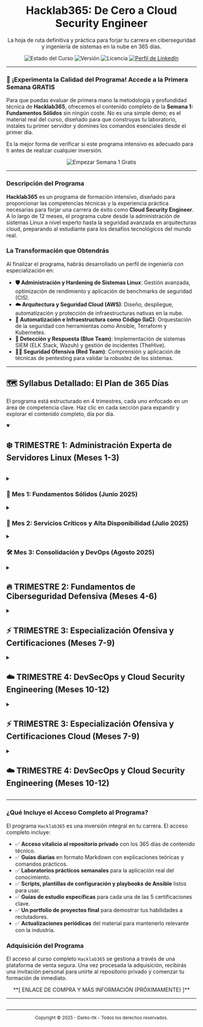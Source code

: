 <!-- 
    ### NOTAS PARA TI, Darko-ltk ###
    1.  Este es el código completo para el README.md de tu repositorio PÚBLICO. Es tu principal herramienta de marketing.
    2.  Los enlaces a la "Semana Gratuita" apuntan a una futura sección en este mismo documento.
    3.  Reemplaza los placeholders como el enlace a tu LinkedIn y, eventualmente, el de la plataforma de venta.
-->

<p align="center">
  <!-- Se recomienda encarecidamente añadir un logo para una identidad visual profesional -->
  <!-- <img src="./assets/hacklab365-logo.png" alt="Hacklab365 Logo" width="200"/> -->
  <h1 align="center">Hacklab365: De Cero a Cloud Security Engineer</h1>
  <p align="center">
    La hoja de ruta definitiva y práctica para forjar tu carrera en ciberseguridad y ingeniería de sistemas en la nube en 365 días.
  </p>
</p>

<p align="center">
    <img src="https://img.shields.io/badge/Estado-Contenido_Completo-green.svg" alt="Estado del Curso">
    <img src="https://img.shields.io/badge/Versión-2025.1.0-blue.svg" alt="Versión">
    <img src="https://img.shields.io/badge/Licencia-Contenido_Propietario-red.svg" alt="Licencia">
    <a href="https://www.linkedin.com/in/tu-perfil/">
        <img src="https://img.shields.io/badge/-LinkedIn-blue?style=flat&logo=linkedin&labelColor=blue" alt="Perfil de LinkedIn">
    </a>
</p>

---

### 🔬 **¡Experimenta la Calidad del Programa! Accede a la Primera Semana GRATIS**

Para que puedas evaluar de primera mano la metodología y profundidad técnica de **Hacklab365**, ofrecemos el contenido completo de la **Semana 1: Fundamentos Sólidos** sin ningún coste. No es una simple demo; es el material real del curso, diseñado para que construyas tu laboratorio, instales tu primer servidor y domines los comandos esenciales desde el primer día.

Es la mejor forma de verificar si este programa intensivo es adecuado para ti antes de realizar cualquier inversión.

<p align="center">
  <a href="#-semana-1-muestra-gratuita-disponible-próximamente" style="text-decoration:none;">
    <img src="https://img.shields.io/badge/➡️_EMPEZAR_LA_SEMANA_1_GRATUITA_AHORA-28a745?style=for-the-badge&logo=github-sponsors&logoColor=white" alt="Empezar Semana 1 Gratis">
  </a>
</p>

---

### **Descripción del Programa**

**Hacklab365** es un programa de formación intensivo, diseñado para proporcionar las competencias técnicas y la experiencia práctica necesarias para forjar una carrera de éxito como **Cloud Security Engineer**. A lo largo de 12 meses, el programa cubre desde la administración de sistemas Linux a nivel experto hasta la seguridad avanzada en arquitecturas cloud, preparando al estudiante para los desafíos tecnológicos del mundo real.

### **La Transformación que Obtendrás**

Al finalizar el programa, habrás desarrollado un perfil de ingeniería con especialización en:

*   **🛡️ Administración y Hardening de Sistemas Linux**: Gestión avanzada, optimización de rendimiento y aplicación de benchmarks de seguridad (CIS).
*   **☁️ Arquitectura y Seguridad Cloud (AWS)**: Diseño, despliegue, automatización y protección de infraestructuras nativas en la nube.
*   **🚀 Automatización e Infraestructura como Código (IaC)**: Orquestación de la seguridad con herramientas como Ansible, Terraform y Kubernetes.
*   **🔎 Detección y Respuesta (Blue Team)**: Implementación de sistemas SIEM (ELK Stack, Wazuh) y gestión de incidentes (TheHive).
*   **👨‍💻 Seguridad Ofensiva (Red Team)**: Comprensión y aplicación de técnicas de pentesting para validar la robustez de los sistemas.

---

## 🗺️ **Syllabus Detallado: El Plan de 365 Días**

El programa está estructurado en 4 trimestres, cada uno enfocado en un área de competencia clave. Haz clic en cada sección para expandir y explorar el contenido completo, día por día.

<details open>
<summary><strong><h2>❄️ TRIMESTRE 1: Administración Experta de Servidores Linux (Meses 1-3)</h2></strong></summary>
<br>

<details>
<summary><strong><h3>🐧 Mes 1: Fundamentos Sólidos (Junio 2025)</h3></strong></summary>
<br>
<details>
<summary><strong>Semana 1 (15-21 Junio): Configuración, Instalación y Comandos Esenciales</strong></summary>
<ul>
<li><b><a href="#-semana-1-muestra-gratuita-disponible-próximamente">🔬 Día 1 (Sáb 15):</a></b> Configuración del entorno de laboratorio (VirtualBox/VMware).</li>
<li><b><a href="#-semana-1-muestra-gratuita-disponible-próximamente">🔬 Día 2 (Dom 16):</a></b> Instalación de Ubuntu Server 22.04 LTS y configuración inicial (red, SSH).</li>
<li><b><a href="#-semana-1-muestra-gratuita-disponible-próximamente">🔬 Día 3 (Lun 17):</a></b> Administración básica: Estructura del filesystem y comandos (ls, cd, cp, mv, rm).</li>
<li><b><a href="#-semana-1-muestra-gratuita-disponible-próximamente">🔬 Día 4 (Mar 18):</a></b> Gestión de permisos (chmod, chown) y usuarios/grupos (useradd).</li>
<li><b><a href="#-semana-1-muestra-gratuita-disponible-próximamente">🔬 Día 5 (Mié 19):</a></b> Administración de paquetes con APT (update, upgrade, install).</li>
<li><b><a href="#-semana-1-muestra-gratuita-disponible-próximamente">🔬 Día 6 (Jue 20):</a></b> Gestión de servicios con Systemd (systemctl) y logs (journalctl).</li>
<li><b><a href="#-semana-1-muestra-gratuita-disponible-próximamente">🔬 Día 7 (Vie 21):</a></b> Laboratorio práctico: Configuración de un servidor base documentado.</li>
</ul>
</details>
<details>
<summary>🔒 Semana 2 (22-28 Junio): Redes, Hardening Básico y Almacenamiento</summary>
<ul>
<li>🔒 <b>Día 8 (Sáb 22):</b> Redes I: Configuración de interfaces con Netplan y comandos (ip, netstat).</li>
<li>🔒 <b>Día 9 (Dom 23):</b> Redes II: Configuración DNS (resolv.conf) y troubleshooting (ping, traceroute).</li>
<li>🔒 <b>Día 10 (Lun 24):</b> SSH Avanzado: Hardening de la configuración y gestión de llaves.</li>
<li>🔒 <b>Día 11 (Mar 25):</b> Firewall Básico: Gestión de reglas con UFW (Uncomplicated Firewall).</li>
<li>🔒 <b>Día 12 (Mié 26):</b> Almacenamiento I: Gestión de discos (fdisk) y sistemas de archivos (ext4).</li>
<li>🔒 <b>Día 13 (Jue 27):</b> Almacenamiento II: LVM (Logical Volume Manager) - Creación y gestión.</li>
<li>🔒 <b>Día 14 (Vie 28):</b> Laboratorio integrado: Red, SSH hardening y LVM configurado.</li>
</ul>
</details>
<details>
<summary>🔒 Semana 3 (29 Jun - 5 Jul): Servicios Web y Bases de Datos</summary>
<ul>
<li>🔒 <b>Día 15 (Sáb 29):</b> Servicios Web I: Instalación y configuración de Apache2 con Virtual Hosts.</li>
<li>🔒 <b>Día 16 (Dom 30):</b> Servicios Web II: Instalación de Nginx y configuración como Reverse Proxy.</li>
<li>🔒 <b>Día 17 (Lun 1):</b> Bases de Datos I: Instalación y securización de MySQL/MariaDB.</li>
<li>🔒 <b>Día 18 (Mar 2):</b> Bases de Datos II: Instalación y gestión de PostgreSQL (backup/restore).</li>
<li>🔒 <b>Día 19 (Mié 3):</b> Despliegue de Stack LAMP (Linux, Apache, MySQL, PHP).</li>
<li>🔒 <b>Día 20 (Jue 4):</b> Automatización I: Programación de tareas con Cron.</li>
<li>🔒 <b>Día 21 (Vie 5):</b> Laboratorio: Despliegue de una aplicación web completa sobre un stack LAMP.</li>
</ul>
</details>
<details>
<summary>🔒 Semana 4 (6-12 Julio): Monitorización, Backups y Scripting</summary>
<ul>
<li>🔒 <b>Día 22 (Sáb 6):</b> Monitorización I: Comandos de análisis de performance (top, htop, iotop).</li>
<li>🔒 <b>Día 23 (Dom 7):</b> Gestión de Logs: Análisis con rsyslog y rotación con logrotate.</li>
<li>🔒 <b>Día 24 (Lun 8):</b> Backup y Restauración: Estrategias y scripts de respaldo con rsync.</li>
<li>🔒 <b>Día 25 (Mar 9):</b> Scripting en Bash I: Fundamentos, variables y condicionales.</li>
<li>🔒 <b>Día 26 (Mié 10):</b> Scripting en Bash II: Funciones, argumentos y manejo de errores.</li>
<li>🔒 <b>Día 27 (Jue 11):</b> Automatización II: Creación de scripts avanzados de administración.</li>
<li>🔒 <b>Día 28 (Vie 12):</b> 🏆 <b>Examen Práctico Mensual:</b> Despliegue completo y documentado.</li>
</ul>
</details>
</details>
<details>
<summary><strong><h3>🚀 Mes 2: Servicios Críticos y Alta Disponibilidad (Julio 2025)</h3></strong></summary>
<br>
<details>
<summary>🔒 Semana 5 (13-19 Julio): Dominio de Docker y Contenedores</summary>
<ul>
<li>🔒 <b>Día 29 (Sáb 13):</b> Introducción a Docker: Conceptos, instalación y primeros contenedores.</li>
<li>🔒 <b>Día 30 (Dom 14):</b> Dockerfiles: Creación y gestión de imágenes personalizadas.</li>
<li>🔒 <b>Día 31 (Lun 15):</b> Docker Avanzado: Gestión de volúmenes y redes de contenedores.</li>
<li>🔒 <b>Día 32 (Mar 16):</b> Docker Compose: Orquestación de aplicaciones multi-contenedor.</li>
<li>🔒 <b>Día 33 (Mié 17):</b> Migración: "Contenedorización" de un stack LAMP tradicional.</li>
<li>🔒 <b>Día 34 (Jue 18):</b> Container Registry: Uso de Docker Hub y configuración de un registro privado.</li>
<li>🔒 <b>Día 35 (Vie 19):</b> Laboratorio: Despliegue de un stack completo con Docker Compose.</li>
</ul>
</details>
<details>
<summary>🔒 Semana 6 (20-26 Julio): Alta Disponibilidad (HA) y Balanceo de Carga</summary>
<ul>
<li>🔒 <b>Día 36 (Sáb 20):</b> Conceptos de Alta Disponibilidad: Load balancers y health checks.</li>
<li>🔒 <b>Día 37 (Dom 21):</b> HAProxy: Instalación, configuración de backends y terminación SSL.</li>
<li>🔒 <b>Día 38 (Lun 22):</b> Nginx como Balanceador de Carga: Configuración de upstreams.</li>
<li>🔒 <b>Día 39 (Mar 23):</b> Bases de Datos en HA: Configuración de replicación Master-Slave en MySQL.</li>
<li>🔒 <b>Día 40 (Mié 24):</b> Clustering: Introducción a Pacemaker y Corosync.</li>
<li>🔒 <b>Día 41 (Jue 25):</b> Monitorización II: Instalación y configuración de Nagios.</li>
<li>🔒 <b>Día 42 (Vie 26):</b> Laboratorio de HA: Cluster funcional con balanceador de carga activo.</li>
</ul>
</details>
<details>
<summary>🔒 Semana 7 (27 Jul - 2 Ago): Monitorización Avanzada y Tuning</summary>
<ul>
<li>🔒 <b>Día 43 (Sáb 27):</b> Zabbix: Instalación del servidor, agentes y configuración web.</li>
<li>🔒 <b>Día 44 (Dom 28):</b> Zabbix Avanzado: Creación de plantillas, triggers y dashboards.</li>
<li>🔒 <b>Día 45 (Lun 29):</b> Métricas Avanzadas: Colección de métricas personalizadas.</li>
<li>🔒 <b>Día 46 (Mar 30):</b> Sistemas de Alertas: Integración con email y Slack.</li>
<li>🔒 <b>Día 47 (Mié 31):</b> Gestión de Logs Centralizada: Introducción al stack ELK.</li>
<li>🔒 <b>Día 48 (Jue 1):</b> Performance Tuning: Optimización de sistema, BBDD y servidor web.</li>
<li>🔒 <b>Día 49 (Vie 2):</b> Laboratorio de Monitorización: Zabbix configurado con dashboards y alertas.</li>
</ul>
</details>
<details>
<summary>🔒 Semana 8 (3-9 Agosto): Orquestación con Kubernetes</summary>
<ul>
<li>🔒 <b>Día 50 (Sáb 3):</b> Introducción a Kubernetes: Conceptos (Pods, Services) e instalación de Minikube.</li>
<li>🔒 <b>Día 51 (Dom 4):</b> Objetos de K8s: Creación de Deployments con manifiestos YAML.</li>
<li>🔒 <b>Día 52 (Lun 5):</b> Redes en K8s: Tipos de Servicios e Ingress Controllers.</li>
<li>🔒 <b>Día 53 (Mar 6):</b> Almacenamiento en K8s: Persistent Volumes y Storage Classes.</li>
<li>🔒 <b>Día 54 (Mié 7):</b> Despliegue de Aplicaciones: ConfigMaps, Secrets y gestión de entorno.</li>
<li>🔒 <b>Día 55 (Jue 8):</b> Monitorización en K8s: Introducción a Prometheus y Grafana.</li>
<li>🔒 <b>Día 56 (Vie 9):</b> Laboratorio de K8s: Despliegue de una aplicación completa en Kubernetes.</li>
</ul>
</details>
</details>
<details>
<summary><strong><h3>🛠️ Mes 3: Consolidación y DevOps (Agosto 2025)</h3></strong></summary>
<br>
<details>
<summary>🔒 Semana 9 (10-16 Agosto): Proyecto Integrador I</summary>
<ul>
<li>🔒 <b>Día 57 (Sáb 10):</b> Repaso integral de los meses 1 y 2 y planificación del proyecto.</li>
<li>🔒 <b>Día 58 (Dom 11):</b> Diseño de Arquitectura: Planificación de una infraestructura completa.</li>
<li>🔒 <b>Día 59 (Lun 12):</b> Implementación de la Infraestructura Base (red y seguridad).</li>
<li>🔒 <b>Día 60 (Mar 13):</b> Despliegue de Servicios (web y BBDD).</li>
<li>🔒 <b>Día 61 (Mié 14):</b> "Contenedorización" y Orquestación del proyecto.</li>
<li>🔒 <b>Día 62 (Jue 15):</b> Implementación de Monitorización y Alertas.</li>
<li>🔒 <b>Día 63 (Vie 16):</b> Documentación Técnica: Creación de Runbooks y procedimientos de DR.</li>
</ul>
</details>
<details>
<summary>🔒 Semana 10 (17-23 Agosto): Fundamentos de DevOps</summary>
<ul>
<li>🔒 <b>Día 64 (Sáb 17):</b> Introducción a DevOps: Conceptos de CI/CD y control de versiones.</li>
<li>🔒 <b>Día 65 (Dom 18):</b> GitLab CI/CD: Creación de pipelines con YAML.</li>
<li>🔒 <b>Día 66 (Lun 19):</b> Infraestructura como Código (IaC): Introducción a Terraform y Ansible.</li>
<li>🔒 <b>Día 67 (Mar 20):</b> Ansible: Creación de Playbooks para automatización de tareas.</li>
<li>🔒 <b>Día 68 (Mié 21):</b> Terraform: Gestión de recursos y estado de la infraestructura.</li>
<li>🔒 <b>Día 69 (Jue 22):</b> Despliegue Automatizado: Integración de IaC en pipelines.</li>
<li>🔒 <b>Día 70 (Vie 23):</b> Laboratorio de DevOps: Pipeline CI/CD completo y funcional.</li>
</ul>
</details>
<details>
<summary>🔒 Semana 11 (24-30 Agosto): Hardening y Cumplimiento</summary>
<ul>
<li>🔒 <b>Día 71 (Sáb 24):</b> Troubleshooting Avanzado: Técnicas de diagnóstico de red y performance.</li>
<li>🔒 <b>Día 72 (Dom 25):</b> Disaster Recovery: Planificación de RTO/RPO y estrategias de backup.</li>
<li>🔒 <b>Día 73 (Lun 26):</b> Security Hardening I: Introducción a los benchmarks de CIS.</li>
<li>🔒 <b>Día 74 (Mar 27):</b> Security Hardening II: Controles de acceso y auditoría.</li>
<li>🔒 <b>Día 75 (Mié 28):</b> Fundamentos de Compliance: Preparación para auditorías.</li>
<li>🔒 <b>Día 76 (Jue 29):</b> Preparación del proyecto final: Revisión de arquitectura y seguridad.</li>
<li>🔒 <b>Día 77 (Vie 30):</b> 🏆 <b>Evaluación Trimestral 1:</b> Demo de infraestructura y defensa del proyecto.</li>
</ul>
</details>
</details>
</details>

<details>
<summary><strong><h2>🔥 TRIMESTRE 2: Fundamentos de Ciberseguridad Defensiva (Meses 4-6)</h2></strong></summary>
<br>
<details>
<summary><strong><h3>🛡️ Mes 4: Hardening y Seguridad Defensiva (Septiembre 2025)</h3></strong></summary>
<br>
<details>
<summary>🔒 Semana 12 (31 Ago - 6 Sep): Introducción a la Ciberseguridad</summary>
<ul>
<li>🔒 <b>Día 78 (Sáb 31):</b> Conceptos fundamentales: CIA Triad, Threat Landscape, Risk Assessment.</li>
<li>🔒 <b>Día 79 (Dom 1):</b> Inscripción y preparación para el curso STIC del CNI-CCN.</li>
<li>🔒 <b>Día 80 (Lun 2):</b> Vulnerabilidades comunes y bases de datos (OWASP Top 10, CVE).</li>
<li>🔒 <b>Día 81 (Mar 3):</b> Introducción al Threat Modeling: Attack Vectors, Threat Actors.</li>
<li>🔒 <b>Día 82 (Mié 4):</b> Principios de seguridad en Linux: Permisos, usuarios y system integrity.</li>
<li>🔒 <b>Día 83 (Jue 5):</b> Principios de seguridad de red: Firewalls, segmentación, análisis de tráfico.</li>
<li>🔒 <b>Día 84 (Vie 6):</b> Introducción a herramientas de seguridad: Nmap y Wireshark básicos.</li>
</ul>
</details>
<details>
<summary>🔒 Semana 13 (7-13 Sep): Hardening Avanzado de Sistemas</summary>
<ul>
<li>🔒 <b>Día 85 (Sáb 7):</b> Auditoría de sistemas con Lynis: Ejecución y análisis de reportes.</li>
<li>🔒 <b>Día 86 (Dom 8):</b> Aplicación de CIS Benchmarks para Ubuntu.</li>
<li>🔒 <b>Día 87 (Lun 9):</b> System Hardening I: Seguridad del arranque, cuentas de usuario y políticas de contraseñas.</li>
<li>🔒 <b>Día 88 (Mar 10):</b> System Hardening II: Seguridad del filesystem, servicios y parámetros del kernel.</li>
<li>🔒 <b>Día 89 (Mié 11):</b> Hardening específico de SSH: Configuración avanzada y monitorización.</li>
<li>🔒 <b>Día 90 (Jue 12):</b> Hardening de Servidores Web (Apache/Nginx) y configuración SSL/TLS.</li>
<li>🔒 <b>Día 91 (Vie 13):</b> Hardening de Bases de Datos (MySQL/PostgreSQL) y control de acceso.</li>
</ul>
</details>
<details>
<summary>🔒 Semana 14 (14-20 Sep): Detección y Prevención de Intrusiones</summary>
<ul>
<li>🔒 <b>Día 92 (Sáb 14):</b> Firewall Avanzado: Profundización en iptables y UFW.</li>
<li>🔒 <b>Día 93 (Dom 15):</b> Detección de Intrusiones I (HIDS): AIDE para monitorización de integridad de archivos.</li>
<li>🔒 <b>Día 94 (Lun 16):</b> Detección de Intrusiones II (NIDS): Instalación y configuración de Suricata.</li>
<li>🔒 <b>Día 95 (Mar 17):</b> Prevención de Intrusiones: Configuración de Fail2Ban con jails personalizados.</li>
<li>🔒 <b>Día 96 (Mié 18):</b> Análisis de Logs para Detección: Correlación manual y detección de anomalías.</li>
<li>🔒 <b>Día 97 (Jue 19):</b> Monitorización de Seguridad en Tiempo Real y configuración de alertas.</li>
<li>🔒 <b>Día 98 (Vie 20):</b> Laboratorio de Hardening: Servidor completamente securizado y validado.</li>
</ul>
</details>
<details>
<summary>🔒 Semana 15 (21-27 Sep): Criptografía y Comunicaciones Seguras</summary>
<ul>
<li>🔒 <b>Día 99 (Sáb 21):</b> Fundamentos de Criptografía: Simétrica vs Asimétrica, gestión de claves.</li>
<li>🔒 <b>Día 100 (Dom 22):</b> Inicio del curso STIC del CNI: Seguridad en Infraestructuras de Red.</li>
<li>🔒 <b>Día 101 (Lun 23):</b> Práctica del curso STIC: Conceptos de seguridad de red.</li>
<li>🔒 <b>Día 102 (Mar 24):</b> Cifrado de Disco: Configuración de LUKS en sistemas de archivos.</li>
<li>🔒 <b>Día 103 (Mié 25):</b> Práctica del curso STIC: Gestión de certificados (PKI) y SSL/TLS.</li>
<li>🔒 <b>Día 104 (Jue 26):</b> Configuración de VPNs: OpenVPN y WireGuard.</li>
<li>🔒 <b>Día 105 (Vie 27):</b> Laboratorio del curso STIC: Implementaciones prácticas de seguridad de red.</li>
</ul>
</details>
</details>
<details>
<summary><strong><h3>🎓 Mes 5: Preparación CompTIA Security+ (Octubre 2025)</h3></strong></summary>
<br>
<details>
<summary>🔒 Semana 16 (28 Sep - 4 Oct): Dominio 1 - Amenazas, Ataques y Vulnerabilidades</summary>
<ul>
<li>🔒 <b>Día 106 (Sáb 28):</b> Introducción a CompTIA Security+: Objetivos, materiales y configuración.</li>
<li>🔒 <b>Día 107 (Dom 29):</b> Inicio del estudio: LinkedIn Learning y Professor Messer.</li>
<li>🔒 <b>Día 108 (Lun 30):</b> Tipos de malware, indicadores de ataque e ingeniería social.</li>
<li>🔒 <b>Día 109 (Mar 1):</b> Pentesting, escaneo de vulnerabilidades e inteligencia de amenazas.</li>
<li>🔒 <b>Día 110 (Mié 2):</b> Laboratorio práctico sobre vulnerabilidades y herramientas de escaneo.</li>
<li>🔒 <b>Día 111 (Jue 3):</b> Finalización del curso STIC y obtención del certificado.</li>
<li>🔒 <b>Día 112 (Vie 4):</b> Examen de práctica del Dominio 1 (ExamCompass).</li>
</ul>
</details>
<details>
<summary>🔒 Semana 17 (5-11 Oct): Dominios 2 y 3 - Arquitectura y Diseño & Implementación</summary>
<ul>
<li>🔒 <b>Día 113 (Sáb 5):</b> Dominio 2: Arquitectura de red segura, protocolos y componentes.</li>
<li>🔒 <b>Día 114 (Dom 6):</b> Dominio 2: Desarrollo seguro, conceptos cloud y seguridad de sistemas embebidos.</li>
<li>🔒 <b>Día 115 (Lun 7):</b> Dominio 2: Controles de seguridad física, criptografía y PKI.</li>
<li>🔒 <b>Día 116 (Mar 8):</b> Laboratorio práctico de diseño de red y criptografía.</li>
<li>🔒 <b>Día 117 (Mié 9):</b> Dominio 3: Implementación de protocolos seguros y seguridad de hosts.</li>
<li>🔒 <b>Día 118 (Jue 10):</b> Dominio 3: Seguridad wireless, de dispositivos móviles y comunicaciones.</li>
<li>🔒 <b>Día 119 (Vie 11):</b> Examen de práctica de los Dominios 2 y 3.</li>
</ul>
</details>
<details>
<summary>🔒 Semana 18 (12-18 Oct): Dominios 4 y 5 - Operaciones y Respuesta a Incidentes & Gobernanza</summary>
<ul>
<li>🔒 <b>Día 120 (Sáb 12):</b> Dominio 4: Procedimientos de respuesta a incidentes y forense digital.</li>
<li>🔒 <b>Día 121 (Dom 13):</b> Dominio 4: Continuidad del negocio, recuperación de desastres y pruebas de control.</li>
<li>🔒 <b>Día 122 (Lun 14):</b> Dominio 5: Frameworks de gestión de riesgos, políticas y procedimientos.</li>
<li>🔒 <b>Día 123 (Mar 15):</b> Dominio 5: Requisitos de cumplimiento, principios de privacidad y manejo de datos.</li>
<li>🔒 <b>Día 124 (Mié 16):</b> Repaso integrado de todos los dominios.</li>
<li>🔒 <b>Día 125 (Jue 17):</b> Práctica de preguntas basadas en rendimiento (PBQs).</li>
<li>🔒 <b>Día 126 (Vie 18):</b> Examen de práctica completo y cronometrado.</li>
</ul>
</details>
<details>
<summary>🔒 Semana 19 (19-25 Oct): Revisión Intensiva y Examen</summary>
<ul>
<li>🔒 <b>Día 127 (Sáb 19):</b> Revisión intensiva de áreas débiles y conceptos clave.</li>
<li>🔒 <b>Día 128 (Dom 20):</b> Realización de múltiples exámenes de práctica finales.</li>
<li>🔒 <b>Día 129 (Lun 21):</b> Reserva del examen en Pearson VUE.</li>
<li>🔒 <b>Día 130 (Mar 22):</b> Repaso ligero y preparación mental.</li>
<li>🔒 <b>Día 131 (Mié 23):</b> 🏆 <b>EXAMEN OFICIAL CompTIA Security+ (SY0-601)</b>.</li>
<li>🔒 <b>Día 132 (Jue 24):</b> Actividades post-examen: análisis de resultados y actualización de perfil.</li>
<li>🔒 <b>Día 133 (Vie 25):</b> Celebración y planificación de la siguiente fase.</li>
</ul>
</details>
</details>
<details>
<summary><strong><h3>🔎 Mes 6: SIEM y Respuesta a Incidentes (Noviembre 2025)</h3></strong></summary>
<br>
<details>
<summary>🔒 Semana 20 (26 Oct - 1 Nov): Implementación de SIEM con ELK Stack</summary>
<ul>
<li>🔒 <b>Día 134 (Sáb 26):</b> Conceptos de SIEM: Arquitectura, casos de uso y beneficios.</li>
<li>🔒 <b>Día 135 (Dom 27):</b> Introducción al ELK Stack: Elasticsearch, Logstash y Kibana.</li>
<li>🔒 <b>Día 136 (Lun 28):</b> Instalación de Elasticsearch: Cluster, índices y consultas básicas.</li>
<li>🔒 <b>Día 137 (Mar 29):</b> Configuración de Logstash: Plugins de entrada, filtro y salida.</li>
<li>🔒 <b>Día 138 (Mié 30):</b> Configuración de Kibana: Dashboards, visualizaciones y patrones de índice.</li>
<li>🔒 <b>Día 139 (Jue 31):</b> Configuración de Beats: Filebeat y Metricbeat para envío de logs.</li>
<li>🔒 <b>Día 140 (Vie 1):</b> Laboratorio de integración ELK: Stack completo y validación de ingesta.</li>
</ul>
</details>
<details>
<summary>🔒 Semana 21 (2-8 Nov): Análisis de Logs y Casos de Uso con Wazuh</summary>
<ul>
<li>🔒 <b>Día 141 (Sáb 2):</b> Configuración de fuentes de logs: Syslog, logs de aplicación y seguridad.</li>
<li>🔒 <b>Día 142 (Dom 3):</b> Parsing y filtrado de logs: Patrones Grok y enriquecimiento de datos.</li>
<li>🔒 <b>Día 143 (Lun 4):</b> Casos de uso de seguridad: Monitorización de autenticación, tráfico de red, etc.</li>
<li>🔒 <b>Día 144 (Mar 5):</b> Configuración de Alertas en Elasticsearch (Watcher).</li>
<li>🔒 <b>Día 145 (Mié 6):</b> Desarrollo de Dashboards de seguridad operativos y ejecutivos.</li>
<li>🔒 <b>Día 146 (Jue 7):</b> Integración con Wazuh: Instalación de HIDS y despliegue de agentes.</li>
<li>🔒 <b>Día 147 (Vie 8):</b> Introducción a alternativas: OSSIM y OSSEC.</li>
</ul>
</details>
<details>
<summary>🔒 Semana 22 (9-15 Nov): Respuesta a Incidentes con TheHive</summary>
<ul>
<li>🔒 <b>Día 148 (Sáb 9):</b> Frameworks de Respuesta a Incidentes (NIST).</li>
<li>🔒 <b>Día 149 (Dom 10):</b> Instalación de TheHive: Gestión de casos y configuración de flujos de trabajo.</li>
<li>🔒 <b>Día 150 (Lun 11):</b> Instalación de Cortex: Configuración de analizadores e integración de inteligencia.</li>
<li>🔒 <b>Día 151 (Mar 12):</b> Creación de Playbooks de respuesta (malware, data breach, DDoS).</li>
<li>🔒 <b>Día 152 (Mié 13):</b> Fundamentos de Forense Digital: Manejo de evidencia, análisis de memoria y disco.</li>
<li>🔒 <b>Día 153 (Jue 14):</b> Introducción al Threat Hunting: Metodologías, IOCs vs TTPs, hipótesis.</li>
<li>🔒 <b>Día 154 (Vie 15):</b> Integración de Inteligencia de Amenazas (CTI) con plataformas como MISP.</li>
</ul>
</details>
<details>
<summary>🔒 Semana 23 (16-22 Nov): Procedimientos de SOC y Simulación</summary>
<ul>
<li>🔒 <b>Día 155 (Sáb 16):</b> Procedimientos de un SOC: Organización, turnos y escalado.</li>
<li>🔒 <b>Día 156 (Dom 17):</b> Definición de Métricas y KPIs de seguridad.</li>
<li>🔒 <b>Día 157 (Lun 18):</b> Ejercicios de Simulación: Tabletop y simulaciones técnicas.</li>
<li>🔒 <b>Día 158 (Mar 19):</b> Análisis de Casos de Estudio de incidentes reales.</li>
<li>🔒 <b>Día 159 (Mié 20):</b> Generación de reportes de cumplimiento para auditorías.</li>
<li>🔒 <b>Día 160 (Jue 21):</b> Optimización del SIEM: Reducción de falsos positivos y tuning de reglas.</li>
<li>🔒 <b>Día 161 (Vie 22):</b> 🏆 <b>Laboratorio Final de SOC:</b> Configuración completa y validación end-to-end.</li>
</ul>
</details>
</details>    
</details>
</details>
</details>
</details>

<details>
<summary><strong><h2>⚡ TRIMESTRE 3: Especialización Ofensiva y Certificaciones (Meses 7-9)</h2></strong></summary>
<br>

<details>
<summary><strong><h3>🎓 Mes 7: Preparación LPIC-1 (Diciembre 2025)</h3></strong></summary>
<br>
<details>
<summary>🔒 Semana 24 (23-29 Nov): Arquitectura del Sistema y Particionado</summary>
<ul>
<li>🔒 <b>Día 162 (Sáb 23):</b> Determinar y configurar el hardware.</li>
<li>🔒 <b>Día 163 (Dom 24):</b> Gestores de arranque (GRUB, UEFI).</li>
<li>🔒 <b>Día 164 (Lun 25):</b> Shared libraries, gestión de librerías.</li>
<li>🔒 <b>Día 165 (Mar 26):</b> Particionado de discos (fdisk, gdisk).</li>
<li>🔒 <b>Día 166 (Mié 27):</b> Puntos de montaje, /etc/fstab, swap.</li>
<li>🔒 <b>Día 167 (Jue 28):</b> Mantenimiento de filesystems (fsck).</li>
<li>🔒 <b>Día 168 (Vie 29):</b> Repaso y laboratorio práctico del módulo.</li>
</ul>
</details>
<details>
<summary>🔒 Semana 25 (30 Nov - 6 Dic): Instalación de Linux y Gestión de Paquetes</summary>
<ul>
<li>🔒 <b>Día 169 (Sáb 30):</b> Uso de gestores de paquetes Debian (dpkg, apt).</li>
<li>🔒 <b>Día 170 (Dom 1):</b> Uso de gestores de paquetes RPM (rpm, yum, dnf).</li>
<li>🔒 <b>Día 171 (Lun 2):</b> Comandos de línea GNU y Unix (pipes, redirección).</li>
<li>🔒 <b>Día 172 (Mar 3):</b> Creación, monitorización y terminación de procesos.</li>
<li>🔒 <b>Día 173 (Mié 4):</b> Modificación de prioridades de ejecución.</li>
<li>🔒 <b>Día 174 (Jue 5):</b> Búsqueda de texto con expresiones regulares (grep).</li>
<li>🔒 <b>Día 175 (Vie 6):</b> Edición de archivos con vi/vim.</li>
</ul>
</details>
<details>
<summary>🔒 Semana 26 (7-13 Dic): Repaso Intensivo y Examen 101</summary>
<ul>
<li>🔒 <b>Día 176 (Sáb 7):</b> Repaso completo de los objetivos del examen 101.</li>
<li>🔒 <b>Día 177 (Dom 8):</b> Simulacro de examen 101 (Parte 1).</li>
<li>🔒 <b>Día 178 (Lun 9):</b> Simulacro de examen 101 (Parte 2).</li>
<li>🔒 <b>Día 179 (Mar 10):</b> Repaso de áreas débiles identificadas.</li>
<li>🔒 <b>Día 180 (Mié 11):</b> 🏆 <b>Hito: Presentación al Examen Oficial LPIC-1 (101)</b>.</li>
<li>🔒 <b>Día 181 (Jue 12):</b> Introducción a Shells, scripting y gestión de datos.</li>
<li>🔒 <b>Día 182 (Vie 13):</b> Personalización del entorno de shell.</li>
</ul>
</details>
<details>
<summary>🔒 Semana 27 (14-20 Dic): Repaso Intensivo y Examen 102</summary>
<ul>
<li>🔒 <b>Día 183 (Sáb 14):</b> Repaso de los objetivos del examen 102 (Interfaces, Redes, Seguridad).</li>
<li>🔒 <b>Día 184 (Dom 15):</b> Simulacro de examen 102 (Parte 1).</li>
<li>🔒 <b>Día 185 (Lun 16):</b> Simulacro de examen 102 (Parte 2).</li>
<li>🔒 <b>Día 186 (Mar 17):</b> Repaso de áreas débiles identificadas.</li>
<li>🔒 <b>Día 187 (Mié 18):</b> 🏆 <b>Hito: Presentación al Examen Oficial LPIC-1 (102)</b>.</li>
<li>🔒 <b>Día 188 (Jue 19):</b> Actividades post-certificación.</li>
<li>🔒 <b>Día 189 (Vie 20):</b> Descanso y preparación para la siguiente fase.</li>
</ul>
</details>
</details>
<details>
<summary><strong><h3>👨‍💻 Mes 8: Ethical Hacking Autodidacta (Enero 2026)</h3></strong></summary>
<br>
<details>
<summary>🔒 Semana 28 (21-27 Dic): Rutas de Aprendizaje en TryHackMe</summary>
<ul>
<li>🔒 <b>Día 190 (Sáb 21):</b> Introducción a TryHackMe y configuración de VPN.</li>
<li>🔒 <b>Día 191 (Dom 22):</b> Completar la ruta "Pre-Security Learning Path".</li>
<li>🔒 <b>Día 192 (Lun 23):</b> Completar la ruta "Pre-Security Learning Path" (Continuación).</li>
<li>🔒 <b>Día 193 (Mar 24):</b> Inicio de la ruta "Complete Beginner Learning Path".</li>
<li>🔒 <b>Día 194 (Mié 25):</b> Laboratorios prácticos de la ruta de principiante.</li>
<li>🔒 <b>Día 195 (Jue 26):</b> Laboratorios prácticos de la ruta de principiante (Continuación).</li>
<li>🔒 <b>Día 196 (Vie 27):</b> Documentación de hallazgos y metodologías.</li>
</ul>
</details>
<details>
<summary>🔒 Semana 29 (28 Dic - 3 Ene): Dominio de Nmap y Metasploit</summary>
<ul>
<li>🔒 <b>Día 197 (Sáb 28):</b> Nmap Básico: Tipos de escaneo y descubrimiento de hosts.</li>
<li>🔒 <b>Día 198 (Dom 29):</b> Nmap Avanzado: Nmap Scripting Engine (NSE) y evasión de firewalls.</li>
<li>🔒 <b>Día 199 (Lun 30):</b> Introducción a Metasploit Framework: Arquitectura y msfconsole.</li>
<li>🔒 <b>Día 200 (Mar 31):</b> Uso de módulos de Metasploit: auxiliary, exploits, payloads.</li>
<li>🔒 <b>Día 201 (Mié 1):</b> Explotación de vulnerabilidades conocidas (ej. MS08-067).</li>
<li>🔒 <b>Día 202 (Jue 2):</b> Post-explotación con Meterpreter: Pivoting y persistencia.</li>
<li>🔒 <b>Día 203 (Vie 3):</b> Laboratorio: Escaneo y explotación de una máquina vulnerable.</li>
</ul>
</details>
<details>
<summary>🔒 Semana 30 (4-10 Ene): Práctica en HackTheBox y VulnHub</summary>
<ul>
<li>🔒 <b>Día 204 (Sáb 4):</b> Introducción a HackTheBox: Plataforma y resolución de máquinas retiradas.</li>
<li>🔒 <b>Día 205 (Dom 5):</b> Resolución guiada de una máquina fácil (ej. Lame).</li>
<li>🔒 <b>Día 206 (Lun 6):</b> Introducción a VulnHub: Descarga y configuración de VMs vulnerables.</li>
<li>🔒 <b>Día 207 (Mar 7):</b> Explotación de una VM de VulnHub (ej. Kioptrix Level 1).</li>
<li>🔒 <b>Día 208 (Mié 8):</b> Técnicas de escalada de privilegios en Linux.</li>
<li>🔒 <b>Día 209 (Jue 9):</b> Técnicas de escalada de privilegios en Windows.</li>
<li>🔒 <b>Día 210 (Vie 10):</b> Creación de reportes de pentesting básicos.</li>
</ul>
</details>
<details>
<summary>🔒 Semana 31 (11-17 Ene): Pentesting de Aplicaciones Web</summary>
<ul>
<li>🔒 <b>Día 211 (Sáb 11):</b> Introducción a OWASP Top 10.</li>
<li>🔒 <b>Día 212 (Dom 12):</b> Configuración y uso de Burp Suite Community Edition.</li>
<li>🔒 <b>Día 213 (Lun 13):</b> Explotación de XSS (Cross-Site Scripting).</li>
<li>🔒 <b>Día 214 (Mar 14):</b> Explotación de SQL Injection.</li>
<li>🔒 <b>Día 215 (Mié 15):</b> Explotación de Command Injection y LFI/RFI.</li>
<li>🔒 <b>Día 216 (Jue 16):</b> Práctica en plataformas como PortSwigger Web Security Academy.</li>
<li>🔒 <b>Día 217 (Vie 17):</b> Laboratorio: Pentest completo de una aplicación web vulnerable.</li>
</ul>
</details>
</details>
<details>
<summary><strong><h3>🎓 Mes 9: Preparación CEH (Febrero 2026)</h3></strong></summary>
<br>
<details>
<summary>🔒 Semana 32 (18-24 Ene): Módulos CEH 1-5</summary>
<ul>
<li>🔒 <b>Día 218 (Sáb 18):</b> Introducción al Ethical Hacking.</li>
<li>🔒 <b>Día 219 (Dom 19):</b> Footprinting y Reconocimiento.</li>
<li>🔒 <b>Día 220 (Lun 20):</b> Escaneo de Redes.</li>
<li>🔒 <b>Día 221 (Mar 21):</b> Enumeración.</li>
<li>🔒 <b>Día 222 (Mié 22):</b> Análisis de Vulnerabilidades.</li>
<li>🔒 <b>Día 223 (Jue 23):</b> Práctica de laboratorio de los módulos 1-5.</li>
<li>🔒 <b>Día 224 (Vie 24):</b> Examen de práctica de los módulos 1-5.</li>
</ul>
</details>
<details>
<summary>🔒 Semana 33 (25-31 Ene): Módulos CEH 6-10</summary>
<ul>
<li>🔒 <b>Día 225 (Sáb 25):</b> Hacking de Sistemas.</li>
<li>🔒 <b>Día 226 (Dom 26):</b> Amenazas de Malware.</li>
<li>🔒 <b>Día 227 (Lun 27):</b> Sniffing.</li>
<li>🔒 <b>Día 228 (Mar 28):</b> Ingeniería Social.</li>
<li>🔒 <b>Día 229 (Mié 29):</b> Denegación de Servicio (DoS).</li>
<li>🔒 <b>Día 230 (Jue 30):</b> Práctica de laboratorio de los módulos 6-10.</li>
<li>🔒 <b>Día 231 (Vie 31):</b> Examen de práctica de los módulos 6-10.</li>
</ul>
</details>
<details>
<summary>🔒 Semana 34 (1-7 Feb): Módulos CEH 11-15</summary>
<ul>
<li>🔒 <b>Día 232 (Sáb 1):</b> Secuestro de Sesión.</li>
<li>🔒 <b>Día 233 (Dom 2):</b> Evasión de IDS, Firewalls y Honeypots.</li>
<li>🔒 <b>Día 234 (Lun 3):</b> Hacking de Servidores Web.</li>
<li>🔒 <b>Día 235 (Mar 4):</b> Hacking de Aplicaciones Web.</li>
<li>🔒 <b>Día 236 (Mié 5):</b> Inyección SQL.</li>
<li>🔒 <b>Día 237 (Jue 6):</b> Práctica de laboratorio de los módulos 11-15.</li>
<li>🔒 <b>Día 238 (Vie 7):</b> Examen de práctica de los módulos 11-15.</li>
</ul>
</details>
<details>
<summary>🔒 Semana 35 (8-14 Feb): Módulos CEH 16-20 y Examen</summary>
<ul>
<li>🔒 <b>Día 239 (Sáb 8):</b> Hacking de Redes Inalámbricas.</li>
<li>🔒 <b>Día 240 (Dom 9):</b> Hacking de Plataformas Móviles.</li>
<li>🔒 <b>Día 241 (Lun 10):</b> Hacking de IoT y OT.</li>
<li>🔒 <b>Día 242 (Mar 11):</b> Cloud Computing y Criptografía.</li>
<li>🔒 <b>Día 243 (Mié 12):</b> Repaso general y simulacro de examen completo.</li>
<li>🔒 <b>Día 244 (Jue 13):</b> 🏆 <b>Hito: Presentación al Examen Oficial CEH</b>.</li>
<li>🔒 <b>Día 245 (Vie 14):</b> Celebración y preparación para el último trimestre.</li>
</ul>
</details>
</details>
</details>

<details>
<summary><strong><h2>☁️ TRIMESTRE 4: DevSecOps y Cloud Security Engineering (Meses 10-12)</h2></strong></summary>
<br>

<details>
<summary><strong><h3>🤖 Mes 10: Integración de la Seguridad en DevOps (Marzo 2026)</h3></strong></summary>
<br>
<details>
<summary>🔒 Semana 36 (15-21 Feb): Principios de DevSecOps</summary>
<ul>
<li>🔒 <b>Día 246 (Sáb 15):</b> Introducción a DevSecOps: Cultura y Principios (Shift Left).</li>
<li>🔒 <b>Día 247 (Dom 16):</b> Aseguramiento de Pipelines CI/CD: Gestión de secretos (Vault).</li>
<li>🔒 <b>Día 248 (Lun 17):</b> Configuración de un pipeline seguro en GitLab CI.</li>
<li>🔒 <b>Día 249 (Mar 18):</b> Análisis de Composición de Software (SCA) con herramientas como OWASP Dependency-Check.</li>
<li>🔒 <b>Día 250 (Mié 19):</b> Generación de SBOM (Software Bill of Materials).</li>
<li>🔒 <b>Día 251 (Jue 20):</b> Integración de SCA en el pipeline.</li>
<li>🔒 <b>Día 252 (Vie 21):</b> Laboratorio: Pipeline CI/CD con gestión de secretos y SCA.</li>
</ul>
</details>
<details>
<summary>🔒 Semana 37 (22-28 Feb): Infraestructura como Código (IaC) Segura</summary>
<ul>
<li>🔒 <b>Día 253 (Sáb 22):</b> Seguridad con Terraform: Gestión de estado y variables seguras.</li>
<li>🔒 <b>Día 254 (Dom 23):</b> Escaneo de IaC con herramientas como Checkov.</li>
<li>🔒 <b>Día 255 (Lun 24):</b> Integración de Checkov en el pipeline de CI/CD.</li>
<li>🔒 <b>Día 256 (Mar 25):</b> Seguridad con Ansible: Uso de Ansible Vault y roles seguros.</li>
<li>🔒 <b>Día 257 (Mié 26):</b> Creación de Playbooks de Ansible para hardening automatizado.</li>
<li>🔒 <b>Día 258 (Jue 27):</b> Aplicación de CIS Benchmarks con Ansible.</li>
<li>🔒 <b>Día 259 (Vie 28):</b> Laboratorio: Pipeline que valida y despliega infraestructura segura.</li>
</ul>
</details>
<details>
<summary>🔒 Semana 38 (1-7 Mar): Seguridad en Contenedores y Kubernetes</summary>
<ul>
<li>🔒 <b>Día 260 (Sáb 1):</b> Escaneo de imágenes de Docker con Trivy.</li>
<li>🔒 <b>Día 261 (Dom 2):</b> Integración de Trivy en el pipeline para bloquear imágenes vulnerables.</li>
<li>🔒 <b>Día 262 (Lun 3):</b> Hardening de Dockerfiles y mejores prácticas.</li>
<li>🔒 <b>Día 263 (Mar 4):</b> Seguridad en Kubernetes I: RBAC y Pod Security Policies/Standards.</li>
<li>🔒 <b>Día 264 (Mié 5):</b> Seguridad en Kubernetes II: Network Policies y gestión de secretos.</li>
<li>🔒 <b>Día 265 (Jue 6):</b> Despliegue de herramientas de seguridad en K8s (ej. Falco).</li>
<li>🔒 <b>Día 266 (Vie 7):</b> Laboratorio: Pipeline que construye, escanea y despliega una app segura en K8s.</li>
</ul>
</details>
<details>
<summary>🔒 Semana 39 (8-14 Mar): Pruebas de Seguridad Automatizadas</summary>
<ul>
<li>🔒 <b>Día 267 (Sáb 8):</b> Análisis Estático de Código (SAST) con SonarQube.</li>
<li>🔒 <b>Día 268 (Dom 9):</b> Integración de SAST en el pipeline.</li>
<li>🔒 <b>Día 269 (Lun 10):</b> Análisis Dinámico de Código (DAST) con OWASP ZAP.</li>
<li>🔒 <b>Día 270 (Mar 11):</b> Integración de DAST en el pipeline.</li>
<li>🔒 <b>Día 271 (Mié 12):</b> Correlación de resultados y gestión de vulnerabilidades.</li>
<li>🔒 <b>Día 272 (Jue 13):</b> Configuración de Security Gates en el pipeline.</li>
<li>🔒 <b>Día 273 (Vie 14):</b> 🏆 <b>Laboratorio Final DevSecOps:</b> Pipeline completo end-to-end.</li>
</ul>
</details>
</details>
<details>
<summary><strong><h3>🌐 Mes 11: Ingeniería de Seguridad en AWS (Abril 2026)</h3></strong></summary>
<br>
<details>
<summary>🔒 Semana 40 (15-21 Mar): Preparación AWS Cloud Practitioner</summary>
<ul>
<li>🔒 <b>Día 274 (Sáb 15):</b> Conceptos de Cloud, Modelos de Responsabilidad Compartida.</li>
<li>🔒 <b>Día 275 (Dom 16):</b> Servicios Core de AWS: EC2, S3, VPC, RDS.</li>
<li>🔒 <b>Día 276 (Lun 17):</b> Seguridad y Cumplimiento en AWS: IAM, Organizations.</li>
<li>🔒 <b>Día 277 (Mar 18):</b> Precios y Facturación en AWS.</li>
<li>🔒 <b>Día 278 (Mié 19):</b> Repaso general y simulacros de examen.</li>
<li>🔒 <b>Día 279 (Jue 20):</b> 🏆 <b>Hito: Presentación al Examen Oficial AWS Cloud Practitioner</b>.</li>
<li>🔒 <b>Día 280 (Vie 21):</b> Introducción a la seguridad avanzada en AWS.</li>
</ul>
</details>
<details>
<summary>🔒 Semana 41 (22-28 Mar): Seguridad en Servicios Core de AWS</summary>
<ul>
<li>🔒 <b>Día 281 (Sáb 22):</b> AWS IAM a fondo: Roles, políticas, MFA y mejores prácticas.</li>
<li>🔒 <b>Día 282 (Dom 23):</b> Seguridad en VPC: Security Groups, NACLs, VPC Endpoints, Flow Logs.</li>
<li>🔒 <b>Día 283 (Lun 24):</b> Seguridad en S3: Políticas de bucket, cifrado, control de versiones, Access Points.</li>
<li>🔒 <b>Día 284 (Mar 25):</b> Seguridad en EC2: AMIs seguras, roles de instancia, metadatos.</li>
<li>🔒 <b>Día 285 (Mié 26):</b> Seguridad en RDS: Cifrado, grupos de seguridad, autenticación IAM.</li>
<li>🔒 <b>Día 286 (Jue 27):</b> Gestión de Claves con AWS KMS.</li>
<li>🔒 <b>Día 287 (Vie 28):</b> Laboratorio: Despliegue de una arquitectura VPC segura.</li>
</ul>
</details>
<details>
<summary>🔒 Semana 42 (29 Mar - 4 Abr): Herramientas Nativas de Seguridad en AWS</summary>
<ul>
<li>🔒 <b>Día 288 (Sáb 29):</b> Detección de amenazas con AWS GuardDuty.</li>
<li>🔒 <b>Día 289 (Dom 30):</b> Escaneo de vulnerabilidades con Amazon Inspector.</li>
<li>🔒 <b>Día 290 (Lun 31):</b> Protección de aplicaciones web con AWS WAF y Shield.</li>
<li>🔒 <b>Día 291 (Mar 1):</b> Centralización de hallazgos con AWS Security Hub.</li>
<li>🔒 <b>Día 292 (Mié 2):</b> Análisis de configuraciones con AWS Config.</li>
<li>🔒 <b>Día 293 (Jue 3):</b> Respuesta automatizada a incidentes con Lambda.</li>
<li>🔒 <b>Día 294 (Vie 4):</b> Laboratorio: Configuración de un ecosistema de seguridad AWS completo.</li>
</ul>
</details>
<details>
<summary>🔒 Semana 43 (5-11 Abr): Preparación AWS Solutions Architect - Associate</summary>
<ul>
<li>🔒 <b>Día 295 (Sáb 5):</b> Diseño de Arquitecturas Resilientes: Multi-AZ, recuperación de desastres.</li>
<li>🔒 <b>Día 296 (Dom 6):</b> Diseño de Arquitecturas de Alto Rendimiento: Caching, Auto Scaling.</li>
<li>🔒 <b>Día 297 (Lun 7):</b> Diseño de Arquitecturas Seguras: Aplicación de principios de seguridad.</li>
<li>🔒 <b>Día 298 (Mar 8):</b> Diseño de Arquitecturas Optimizadas en Coste: Instancias Spot, S3 Tiers.</li>
<li>🔒 <b>Día 299 (Mié 9):</b> Repaso general y simulacros de examen.</li>
<li>🔒 <b>Día 300 (Jue 10):</b> 🏆 <b>Hito: Presentación al Examen Oficial AWS Solutions Architect - Associate</b>.</li>
<li>🔒 <b>Día 301 (Vie 11):</b> Celebración y preparación para el proyecto final.</li>
</ul>
</details>
</details>
<details>
<summary><strong><h3>🏆 Mes 12: Proyectos Finales y Preparación Profesional (Mayo 2026)</h3></strong></summary>
<br>
<details>
<summary>🔒 Semana 44 (12-18 Abr): Creación de Portfolio Profesional</summary>
<ul>
<li>🔒 <b>Día 302 (Sáb 12):</b> Optimización del perfil de GitHub para reclutadores.</li>
<li>🔒 <b>Día 303 (Dom 13):</b> Creación de un README de perfil profesional.</li>
<li>🔒 <b>Día 304 (Lun 14):</b> Documentación técnica de proyectos anteriores.</li>
<li>🔒 <b>Día 305 (Mar 15):</b> Proyecto 1 - Planificación: Hardening de un Servidor On-Premise.</li>
<li>🔒 <b>Día 306 (Mié 16):</b> Proyecto 1 - Ejecución: Aplicación de CIS Benchmarks con Ansible.</li>
<li>🔒 <b>Día 307 (Jue 17):</b> Proyecto 1 - Documentación: Creación del README del proyecto.</li>
<li>🔒 <b>Día 308 (Vie 18):</b> Publicación del Proyecto 1 en el portfolio.</li>
</ul>
</details>
<details>
<summary>🔒 Semana 45 (19-25 Abr): Proyecto Final 2 - Arquitectura Cloud Segura</summary>
<ul>
<li>🔒 <b>Día 309 (Sáb 19):</b> Proyecto 2 - Planificación: Diseño de una arquitectura web segura en AWS.</li>
<li>🔒 <b>Día 310 (Dom 20):</b> Proyecto 2 - Ejecución: Despliegue con Terraform.</li>
<li>🔒 <b>Día 311 (Lun 21):</b> Proyecto 2 - Ejecución: Configuración de Security Groups, WAF, GuardDuty.</li>
<li>🔒 <b>Día 312 (Mar 22):</b> Proyecto 2 - Validación: Pruebas de seguridad y performance.</li>
<li>🔒 <b>Día 313 (Mié 23):</b> Proyecto 2 - Documentación: Creación de diagramas de arquitectura.</li>
<li>🔒 <b>Día 314 (Jue 24):</b> Proyecto 2 - Documentación: README del proyecto.</li>
<li>🔒 <b>Día 315 (Vie 25):</b> Publicación del Proyecto 2 en el portfolio.</li>
</ul>
</details>
<details>
<summary>🔒 Semana 46 (26 Abr - 2 May): Proyecto Final 3 - Pipeline DevSecOps</summary>
<ul>
<li>🔒 <b>Día 316 (Sáb 26):</b> Proyecto 3 - Planificación: Diseño de un pipeline CI/CD seguro.</li>
<li>🔒 <b>Día 317 (Dom 27):</b> Proyecto 3 - Ejecución: Creación del pipeline en GitLab CI.</li>
<li>🔒 <b>Día 318 (Lun 28):</b> Proyecto 3 - Ejecución: Integración de SAST, DAST, SCA.</li>
<li>🔒 <b>Día 319 (Mar 29):</b> Proyecto 3 - Ejecución: Integración de escaneo de IaC y contenedores.</li>
<li>🔒 <b>Día 320 (Mié 30):</b> Proyecto 3 - Validación: Pruebas del pipeline de extremo a extremo.</li>
<li>🔒 <b>Día 321 (Jue 1):</b> Proyecto 3 - Documentación: README del proyecto.</li>
<li>🔒 <b>Día 322 (Vie 2):</b> Publicación del Proyecto 3 en el portfolio.</li>
</ul>
</details>
<details>
<summary>🔒 Semana 47 (3-9 May): Preparación para el Mercado Laboral</summary>
<ul>
<li>🔒 <b>Día 323 (Sáb 3):</b> Creación de un CV técnico orientado a resultados.</li>
<li>🔒 <b>Día 324 (Dom 4):</b> Optimización del perfil de LinkedIn para búsquedas de reclutadores.</li>
<li>🔒 <b>Día 325 (Lun 5):</b> Estrategias de networking y búsqueda activa de empleo.</li>
<li>🔒 <b>Día 326 (Mar 6):</b> Preparación para entrevistas de RRHH: Contar tu historia.</li>
<li>🔒 <b>Día 327 (Mié 7):</b> Preparación para entrevistas técnicas: Preguntas comunes.</li>
<li>🔒 <b>Día 328 (Jue 8):</b> Simulacros de entrevistas (Peer-to-peer).</li>
<li>🔒 <b>Día 329 (Vie 9):</b> Revisión final del CV, LinkedIn y portfolio.</li>
</ul>
</details>
<details>
<summary>🔒 Semana 48 (10-16 May): Fin del Programa y Próximos Pasos</summary>
<ul>
<li>🔒 <b>Día 330 - 360:</b> Aplicación a ofertas, entrevistas y negociación.</li>
<li>🔒 <b>Día 361:</b> Repaso de todo el contenido del curso.</li>
<li>🔒 <b>Día 362:</b> Contribución a proyectos Open Source para mantener habilidades.</li>
<li>🔒 <b>Día 363:</b> Planificación del aprendizaje continuo para el próximo año.</li>
<li>🔒 <b>Día 364:</b> Sesión de mentoría: Reflexiones y estrategia de carrera a largo plazo.</li>
<li>🔒 <b>Día 365 (Sáb 13 Jun 2026):</b> 🚀 **¡FIN DEL RETO! Lanzamiento oficial de tu carrera como Cloud Security Engineer.**</li>
</ul>
</details>
</details>
</details>



<details>
<summary><strong><h2>⚡ TRIMESTRE 3: Especialización Ofensiva y Certificaciones Cloud (Meses 7-9)</h2></strong></summary>
<br>
<details>
<summary><strong><h3>🎓 Mes 7: Preparación LPIC-1 (Diciembre 2025)</h3></strong></summary>
(El contenido detallado seguirá esta misma estructura exhaustiva en el curso completo)
</details>
<details>
<summary><strong><h3>👨‍💻 Mes 8: Ethical Hacking Autodidacta (Enero 2026)</h3></strong></summary>
(El contenido detallado seguirá esta misma estructura exhaustiva en el curso completo)
</details>
<details>
<summary><strong><h3>🎓 Mes 9: Preparación CEH (Febrero 2026)</h3></strong></summary>
(El contenido detallado seguirá esta misma estructura exhaustiva en el curso completo)
</details>
</details>

<details>
<summary><strong><h2>☁️ TRIMESTRE 4: DevSecOps y Cloud Security Engineering (Meses 10-12)</h2></strong></summary>
<br>
<details>
<summary><strong><h3>🤖 Mes 10: Integración de la Seguridad en DevOps (Marzo 2026)</h3></strong></summary>
(El contenido detallado seguirá esta misma estructura exhaustiva en el curso completo)
</details>
<details>
<summary><strong><h3>🌐 Mes 11: Ingeniería de Seguridad en AWS (Abril 2026)</h3></strong></summary>
(El contenido detallado seguirá esta misma estructura exhaustiva en el curso completo)
</details>
<details>
<summary><strong><h3>🏆 Mes 12: Proyecto Final y Preparación Profesional (Mayo 2026)</h3></strong></summary>
(El contenido detallado seguirá esta misma estructura exhaustiva en el curso completo)
</details>
</details>

---

### **¿Qué Incluye el Acceso Completo al Programa?**

El programa `Hacklab365` es una inversión integral en tu carrera. El acceso completo incluye:

*   ✅ **Acceso vitalicio al repositorio privado** con los 365 días de contenido técnico.
*   ✅ **Guías diarias** en formato Markdown con explicaciones teóricas y comandos prácticos.
*   ✅ **Laboratorios prácticos semanales** para la aplicación real del conocimiento.
*   ✅ **Scripts, plantillas de configuración y playbooks de Ansible** listos para usar.
*   ✅ **Guías de estudio específicas** para cada una de las 5 certificaciones clave.
*   ✅ **Un portfolio de proyectos final** para demostrar tus habilidades a reclutadores.
*   ✅ **Actualizaciones periódicas** del material para mantenerlo relevante con la industria.

### **Adquisición del Programa**

El acceso al curso completo `Hacklab365` se gestiona a través de una plataforma de venta segura. Una vez procesada la adquisición, recibirás una invitación personal para unirte al repositorio privado y comenzar tu formación de inmediato.

<p align="center">
  **[ ENLACE DE COMPRA Y MÁS INFORMACIÓN (PRÓXIMAMENTE) ]**
</p>

---

<!-- Aquí es donde añadiremos el contenido de la semana gratuita más adelante -->
<h2 id="-semana-1-muestra-gratuita-disponible-próximamente"></h2>

---

<p align="center">
  <small>Copyright © 2025 - Darko-ltk - Todos los derechos reservados.</small>
</p>
